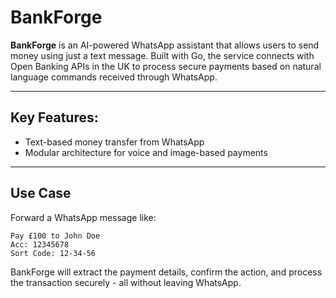 # BankForge

**BankForge** is an AI-powered WhatsApp assistant that allows users to send money using just a text message. Built with Go, the service connects with Open Banking APIs in the UK to process secure payments based on natural language commands received through WhatsApp.

---

## Key Features:

* Text-based money transfer from WhatsApp
* Modular architecture for voice and image-based payments

---

## Use Case

Forward a WhatsApp message like:

```
Pay £100 to John Doe
Acc: 12345678
Sort Code: 12-34-56
```

BankForge will extract the payment details, confirm the action, and process the transaction securely - all without leaving WhatsApp.
